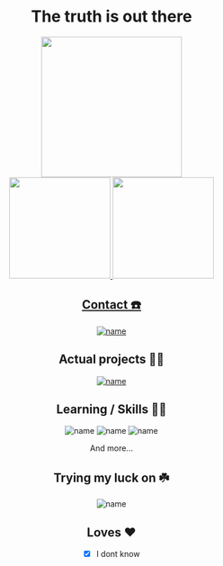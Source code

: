 <div align="center"><h1>The truth is out there</h1></div>
<div align="center"><img height="250em" src="https://c.tenor.com/2aVd0wrnjzIAAAAC/x-files-the-x-files.gif"/></div>


 <div align="center">
  <a href="https://github.com/akirahx">
  <img height="180em" src="https://github-readme-stats.vercel.app/api?username=lunosat&show_icons=true&theme=midnight-purple&include_all_commits=true&count_private=true"/>
  <img height="180em" src="https://github-readme-stats.vercel.app/api/top-langs/?username=lunosat&layout=compact&langs_count=7&theme=midnight-purple"/>


## Contact ☎️
 
[![name](https://img.shields.io/badge/Telegram-2CA5E0?style=for-the-badge&logo=telegram&logoColor=white)](https://t.me/lunosat)

## Actual projects 👨‍💻
 
 [![name](https://img.shields.io/badge/Life-2%25-blueviolet?style=for-the-badge)](https://wa.me/+5511912032128?text=!menu)

## Learning / Skills 🧑‍🏫

![name](https://img.shields.io/badge/Node.js-43853D?style=for-the-badge&logo=node.js&logoColor=white)
![name](https://img.shields.io/badge/JavaScript-F7DF1E?style=for-the-badge&logo=javascript&logoColor=black)
![name](https://img.shields.io/badge/Express.js-404D59?style=for-the-badge)

And more...

## Trying my luck on ☘️

![name](https://img.shields.io/badge/Vue.js-35495E?style=for-the-badge&logo=vue.js&logoColor=4FC08D)

## Loves ❤️

- [X] I dont know

 </div>
